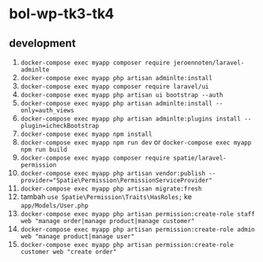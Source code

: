 # bol-wp-tk3-tk4

## development

1. `docker-compose exec myapp composer require jeroennoten/laravel-adminlte`
2. `docker-compose exec myapp php artisan adminlte:install`
3. `docker-compose exec myapp composer require laravel/ui`
4. `docker-compose exec myapp php artisan ui bootstrap --auth`
5. `docker-compose exec myapp php artisan adminlte:install --only=auth_views`
6. `docker-compose exec myapp php artisan adminlte:plugins install --plugin=icheckBootstrap`
7. `docker-compose exec myapp npm install`
8. `docker-compose exec myapp npm run dev` or `docker-compose exec myapp npm run build`
9. `docker-compose exec myapp composer require spatie/laravel-permission`
10. `docker-compose exec myapp php artisan vendor:publish --provider="Spatie\Permission\PermissionServiceProvider"`
11. `docker-compose exec myapp php artisan migrate:fresh`
12. tambah `use Spatie\Permission\Traits\HasRoles;` ke `app/Models/User.php`
13. `docker-compose exec myapp php artisan permission:create-role staff web "manage order|manage product|manage customer"`
14. `docker-compose exec myapp php artisan permission:create-role admin web "manage product|manage user"`
15. `docker-compose exec myapp php artisan permission:create-role customer web "create order"`
